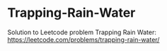 # Trapping-Rain-Water
Solution to Leetcode problem Trapping Rain Water: https://leetcode.com/problems/trapping-rain-water/
